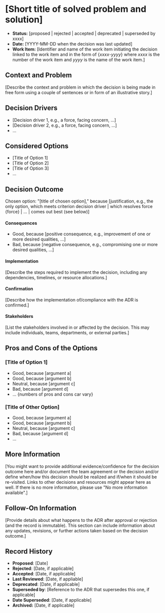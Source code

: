 # [Short title of solved problem and solution]

- **Status:** [proposed | rejected | accepted | deprecated | superseded by xxxx]
- **Date:** [YYYY-MM-DD when the decision was last updated]
- **Work Item:** [Identifier and name of the work item initiating the decision linked to the work item and in the form of {*xxxx*-*yyyy*} where *xxxx* is the number of the work item and *yyyy* is the name of the work item.]

## Context and Problem

[Describe the context and problem in which the decision is being made in free form using a couple of sentences or in form of an illustrative story.]

<!-- Decision Drivers is an optional element; feel free to remove. -->

## Decision Drivers

- [Decision driver 1, e.g., a force, facing concern, ...]
- [Decision driver 2, e.g., a force, facing concern, ...]
- ... <!-- numbers of drivers can vary -->

## Considered Options

- [Title of Option 1]
- [Title of Option 2]
- [Title of Option 3]
- ... <!-- the number of options can vary -->

## Decision Outcome

Chosen option: "[title of chosen option]," because [justification, e.g., the only option, which meets criterion decision driver | which resolves force {force} | ... | comes out best (see below)]

#### Consequences

- Good, because [positive consequence, e.g., improvement of one or more desired qualities, ...]
- Bad, because [negative consequence, e.g., compromising one or more desired qualities, ...]

#### Implementation

[Describe the steps required to implement the decision, including any dependencies, timelines, or resource allocations.]

#### Confirmation

[Describe how the implementation of/compliance with the ADR is confirmed.]

#### Stakeholders

[List the stakeholders involved in or affected by the decision. This may include individuals, teams, departments, or external parties.]

## Pros and Cons of the Options

### [Title of Option 1]

- Good, because [argument a]
- Good, because [argument b]
- Neutral, because [argument c]
- Bad, because [argument d]
- ... {numbers of pros and cons car vary}

### [Title of Other Option]

- Good, because [argument a]
- Good, because [argument b]
- Neutral, because [argument c]
- Bad, because [argument d]
- ... <!-- the numbers of pros and cons car vary -->

## More Information

[You might want to provide additional evidence/confidence for the decision outcome here and/or document the team agreement or the decision and/or define when/how this decision should be realized and if/when it should be re-visited. Links to other decisions and resources might appear here as well. If there is no more information, please use "No more information available".]

## Follow-On Information

[Provide details about what happens to the ADR after approval or rejection (and the record is immutable). This section can include information about any updates, revisions, or further actions taken based on the decision outcome.] 

## Record History

* **Proposed**: [Date]
* **Rejected**: [Date, if applicable]
* **Accepted**: [Date, if applicable]
* **Last Reviewed**: [Date, if appliable]
* **Deprecated**: [Date, if applicable]
* **Superseded by**: [Reference to the ADR that supersedes this one, if applicable]
* **Date Superseded**: [Date, if applicable]
* **Archived:** [Date, if applicable]